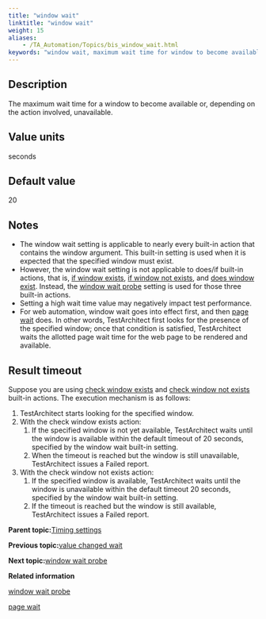 ```yaml
--- 
title: "window wait"
linktitle: "window wait"
weight: 15
aliases: 
    - /TA_Automation/Topics/bis_window_wait.html
keywords: "window wait, maximum wait time for window to become available, maximum wait time for window to become unavailable, maximum wait time for window to appear, maximum wait time for window to disappear"
---
```


## Description

The maximum wait time for a window to become available or, depending on the action involved, unavailable.

## Value units

seconds

## Default value

20

## Notes

-   The window wait setting is applicable to nearly every built-in action that contains the window argument. This built-in setting is used when it is expected that the specified window must exist.
-   However, the window wait setting is not applicable to does/if built-in actions, that is, [if window exists](/TA_Automation/Topics/bia_if_window_exists.html), [if window not exists](/TA_Automation/Topics/bia_if_window_not_exists.html), and [does window exist](/TA_Automation/Topics/bia_does_window_exist.html). Instead, the [window wait probe](/TA_Automation/Topics/bis_window_wait_probe.html) setting is used for those three built-in actions.
-   Setting a high wait time value may negatively impact test performance.
-   For web automation, window wait goes into effect first, and then [page wait](/TA_Automation/Topics/bis_page_wait.html) does. In other words, TestArchitect first looks for the presence of the specified window; once that condition is satisfied, TestArchitect waits the allotted page wait time for the web page to be rendered and available.

## Result timeout

Suppose you are using [check window exists](/TA_Automation/Topics/bia_check_window_exists.html) and [check window not exists](/TA_Automation/Topics/bia_check_window_not_exists.html) built-in actions. The execution mechanism is as follows:

1.  TestArchitect starts looking for the specified window.
2.  With the check window exists action:
    1.  If the specified window is not yet available, TestArchitect waits until the window is available within the default timeout of 20 seconds, specified by the window wait built-in setting.
    2.  When the timeout is reached but the window is still unavailable, TestArchitect issues a Failed report.
3.  With the check window not exists action:
    1.  If the specified window is available, TestArchitect waits until the window is unavailable within the default timeout 20 seconds, specified by the window wait built-in setting.
    2.  If the timeout is reached but the window is still available, TestArchitect issues a Failed report.

**Parent topic:**[Timing settings](/TA_Automation/Topics/bis_timing.html)

**Previous topic:**[value changed wait](/TA_Automation/Topics/bis_value_changed_wait.html)

**Next topic:**[window wait probe](/TA_Automation/Topics/bis_window_wait_probe.html)

**Related information**  


[window wait probe](/TA_Automation/Topics/bis_window_wait_probe.html)

[page wait](/TA_Automation/Topics/bis_page_wait.html)

